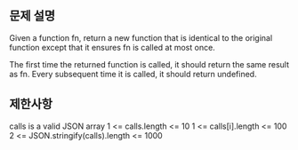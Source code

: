 ## 문제 설명

Given a function fn, return a new function that is identical to the original function except that it ensures fn is called at most once.

The first time the returned function is called, it should return the same result as fn.
Every subsequent time it is called, it should return undefined.

## 제한사항

calls is a valid JSON array
1 <= calls.length <= 10
1 <= calls[i].length <= 100
2 <= JSON.stringify(calls).length <= 1000
